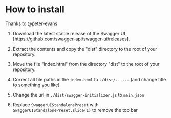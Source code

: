 # How to install
Thanks to @peter-evans  



1. Download the latest stable release of the Swagger UI [https://github.com/swagger-api/swagger-ui/releases].

2. Extract the contents and copy the "dist" directory to the root of your repository.

3. Move the file "index.html" from the directory "dist" to the root of your repository.

4. Correct all file paths in the `index.html` to `./dist/......` (and change title to something you like)

5. Change the url in `./dist/swagger-initializer.js` to `main.json`

6. Replace `SwaggerUIStandalonePreset` with `SwaggerUIStandalonePreset.slice(1)` to remove the top bar